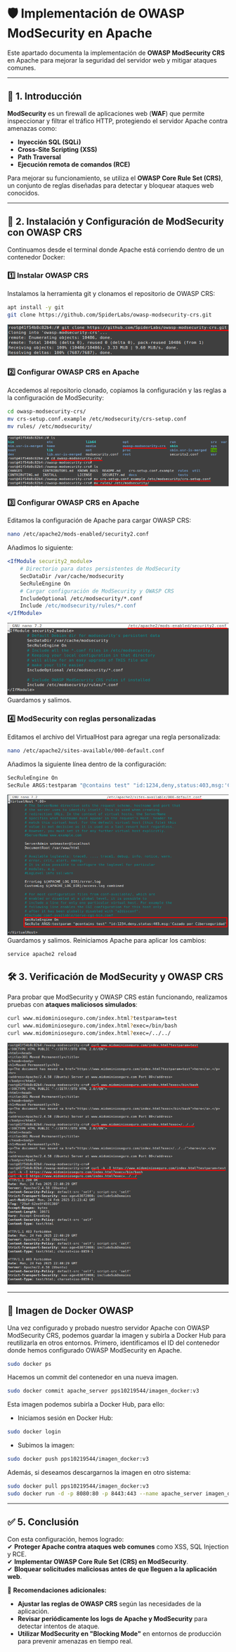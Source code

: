 # 🛡️ Implementación de OWASP ModSecurity en Apache

Este apartado documenta la implementación de **OWASP ModSecurity CRS** en Apache para mejorar la seguridad del servidor web y mitigar ataques comunes.

---

## 📌 1. Introducción

**ModSecurity** es un firewall de aplicaciones web (**WAF**) que permite inspeccionar y filtrar el tráfico HTTP, protegiendo el servidor Apache contra amenazas como:

- **Inyección SQL (SQLi)**
- **Cross-Site Scripting (XSS)**
- **Path Traversal**
- **Ejecución remota de comandos (RCE)**

Para mejorar su funcionamiento, se utiliza el **OWASP Core Rule Set (CRS)**, un conjunto de reglas diseñadas para detectar y bloquear ataques web conocidos.

---

## 🚀 2. Instalación y Configuración de ModSecurity con OWASP CRS

Continuamos desde el terminal donde Apache está corriendo dentro de un contenedor Docker:

### **1️⃣ Instalar OWASP CRS**

Instalamos la herramienta git y clonamos el repositorio de OWASP CRS:
```bash
apt install -y git
git clone https://github.com/SpiderLabs/owasp-modsecurity-crs.git
```
![Gitclone OWASP](assets/PPS_OWASP-gitclone.png)

### **2️⃣ Configurar OWASP CRS en Apache**

Accedemos al repositorio clonado, copiamos la configuración y las reglas a la configuración de ModSecurity:
```bash
cd owasp-modsecurity-crs/
mv crs-setup.conf.example /etc/modsecurity/crs-setup.conf
mv rules/ /etc/modsecurity/
```
![Ficheros OWASP](assets/PPS_OWASP-ficheros.png)

### **3️⃣ Configurar OWASP CRS en Apache**

Editamos la configuración de Apache para cargar OWASP CRS:
```bash
nano /etc/apache2/mods-enabled/security2.conf
```

Añadimos lo siguiente:
```apache
<IfModule security2_module>
    # Directorio para datos persistentes de ModSecurity
    SecDataDir /var/cache/modsecurity
    SecRuleEngine On
    # Cargar configuración de ModSecurity y OWASP CRS
    IncludeOptional /etc/modsecurity/*.conf
    Include /etc/modsecurity/rules/*.conf
</IfModule>
```
![OWASP security2](assets/PPS_OWASP-security2.png)
Guardamos y salimos.

### **4️⃣ ModSecurity con reglas personalizadas**

Editamos el archivo del VirtualHost para agregar una regla personalizada:
```bash
nano /etc/apache2/sites-available/000-default.conf
```
Añadimos la siguiente línea dentro de la configuración:
```bash
SecRuleEngine On
SecRule ARGS:testparam "@contains test" "id:1234,deny,status:403,msg:'Cazado por Ciberseguridad'
```
![OWASP 000-default](assets/PPS_OWASP-000-default.png)
Guardamos y salimos.
Reiniciamos Apache para aplicar los cambios:
```bash
service apache2 reload
```

## 🛠️ 3. Verificación de ModSecurity y OWASP CRS

Para probar que ModSecurity y OWASP CRS están funcionando, realizamos pruebas con **ataques maliciosos simulados**:
```bash
curl www.midominioseguro.com/index.html?testparam=test
curl www.midominioseguro.com/index.html?exec=/bin/bash
curl www.midominioseguro.com/index.html?exec=/../../
```
![Verificación OWASP](assets/PPS_OWASPv2.png)

---

## 📌 Imagen de Docker OWASP

Una vez configurado y probado nuestro servidor Apache con OWASP ModSecurity CRS, podemos guardar la imagen y subirla a Docker Hub para reutilizarla en otros entornos.
Primero, identificamos el ID del contenedor donde hemos configurado OWASP ModSecurity en Apache.
```bash
sudo docker ps
```
Hacemos un commit del contenedor en una nueva imagen.
```bash
sudo docker commit apache_server pps10219544/imagen_docker:v3
```
  
Esta imagen podemos subirla a Docker Hub, para ello:
- Iniciamos sesión en Docker Hub:
```bash
sudo docker login
```
- Subimos la imagen:
```bash
sudo docker push pps10219544/imagen_docker:v3
```
  
Además, si deseamos descargarnos la imagen en otro sistema:
```bash
sudo docker pull pps10219544/imagen_docker:v3
sudo docker run -d -p 8080:80 -p 8443:443 --name apache_server imagen_docker
```

---

## ✅ 5. Conclusión

Con esta configuración, hemos logrado:  
✔ **Proteger Apache contra ataques web comunes** como XSS, SQL Injection y RCE.  
✔ **Implementar OWASP Core Rule Set (CRS) en ModSecurity**.  
✔ **Bloquear solicitudes maliciosas antes de que lleguen a la aplicación web**.  

🔹 **Recomendaciones adicionales:**
- **Ajustar las reglas de OWASP CRS** según las necesidades de la aplicación.
- **Revisar periódicamente los logs de Apache y ModSecurity** para detectar intentos de ataque.
- **Utilizar ModSecurity en "Blocking Mode"** en entornos de producción para prevenir amenazas en tiempo real.
